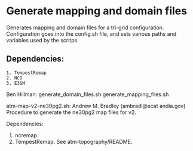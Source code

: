 # Generate mapping and domain files
Generates mapping and domain files for a tri-grid configuration.
Configuration goes into the config.sh file, and sets various paths
and variables used by the scritps.

## Dependencies:

    1. TempestRemap
    2. NCO
    3. E3SM

Ben Hillman:
generate_domain_files.sh
generate_mapping_files.sh

atm-map-v2-ne30pg2.sh:
  Andrew M. Bradley (ambradl@scat andia.gov)
  Procedure to generate the ne30pg2 map files for v2.

  Dependencies:
  1. ncremap.
  2. TempestRemap. See atm-topography/README.
